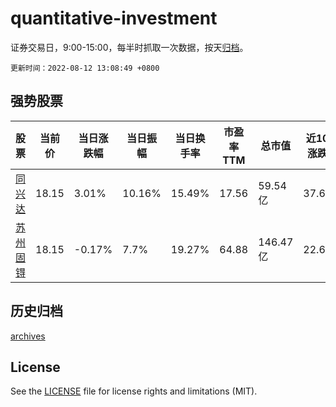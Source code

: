 # quantitative-investment

证券交易日，9:00-15:00，每半时抓取一次数据，按天[归档](archives)。

`更新时间：2022-08-12 13:08:49 +0800`

## 强势股票

|股票|当前价|当日涨跌幅|当日振幅|当日换手率|市盈率TTM|总市值|近10日涨跌幅|
|----|----|----|----|----|----|----|----|
|[同兴达](https://xueqiu.com/S/SZ002845)|18.15|3.01%|10.16%|15.49%|17.56|59.54亿|37.6%|
|[苏州固锝](https://xueqiu.com/S/SZ002079)|18.15|-0.17%|7.7%|19.27%|64.88|146.47亿|22.64%|

## 历史归档

[archives](archives)

## License

See the [LICENSE](LICENSE) file for license rights and limitations (MIT).